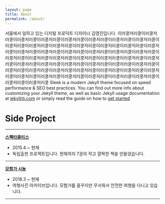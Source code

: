 ```yaml
---
layout: page
title: About
permalink: /about/
---
```


서울에서 일하고 있는 디지털 프로덕트 디자이너 김영진입니다.
이러쿵저러쿵이러쿵저러쿵이러쿵저러쿵이러쿵저러쿵이러쿵저러쿵이러쿵저러쿵이러쿵저러쿵이러쿵저러쿵이러쿵저러쿵이러쿵저러쿵이러쿵저러쿵이러쿵저러쿵이러쿵저러쿵이러쿵저러쿵이러쿵저러쿵이러쿵저러쿵이러쿵저러쿵이러쿵저러쿵이러쿵저러쿵이러쿵저러쿵이러쿵저러쿵이러쿵저러쿵이러쿵저러쿵이러쿵저러쿵이러쿵저러쿵이러쿵저러쿵이러쿵저러쿵이러쿵저러쿵이러쿵저러쿵이러쿵저러쿵이러쿵저러쿵이러쿵저러쿵이러쿵저러쿵이러쿵저러쿵이러쿵저러쿵이러쿵저러쿵이러쿵저러쿵이러쿵저러쿵이러쿵저러쿵이러쿵저러쿵이러쿵저러쿵이러쿵저러쿵이러쿵저러쿵이러쿵저러쿵이러쿵저러쿵이러쿵저러쿵이러쿵저러쿵이러쿵저러쿵이러쿵저러쿵
Sleek is a modern Jekyll theme focused on speed performance & SEO best practices. You can find out more info about customizing your Jekyll theme, as well as basic Jekyll usage documentation at [jekyllrb.com](http://jekyllrb.com/) or simply read the guide on how to [get started](/getting-started)



# Side Project

---

**[스펙타클리스](http://spectacleless.com)**

+ 2015.4 ~ 현재
+ 독립출판 프로젝트입니다. 현재까지 7권의 작고 얄팍한 책을 만들었습니다.

***

**[모험가 시늉](https://www.flickr.com/photos/favoritetime)**

+ 2018.3 ~ 현재
+ 여행사진 아카이브입니다. 모험가를 꿈꾸지만 무서워서 안전한 여행을 다니고 있습니다.

***

